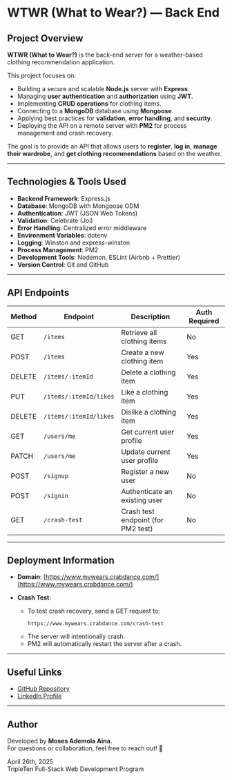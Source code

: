 # WTWR (What to Wear?) — Back End

## Project Overview

**WTWR (What to Wear?)** is the back-end server for a weather-based clothing recommendation application.

This project focuses on:

- Building a secure and scalable **Node.js** server with **Express**.
- Managing **user authentication** and **authorization** using **JWT**.
- Implementing **CRUD operations** for clothing items.
- Connecting to a **MongoDB** database using **Mongoose**.
- Applying best practices for **validation**, **error handling**, and **security**.
- Deploying the API on a remote server with **PM2** for process management and crash recovery.

The goal is to provide an API that allows users to **register**, **log in**, **manage their wardrobe**, and **get clothing recommendations** based on the weather.

---

## Technologies & Tools Used

- **Backend Framework**: Express.js
- **Database**: MongoDB with Mongoose ODM
- **Authentication**: JWT (JSON Web Tokens)
- **Validation**: Celebrate (Joi)
- **Error Handling**: Centralized error middleware
- **Environment Variables**: dotenv
- **Logging**: Winston and express-winston
- **Process Management**: PM2
- **Development Tools**: Nodemon, ESLint (Airbnb + Prettier)
- **Version Control**: Git and GitHub

---

## API Endpoints

| Method | Endpoint                  | Description                       | Auth Required |
|--------|----------------------------|-----------------------------------|---------------|
| GET    | `/items`                   | Retrieve all clothing items       | No            |
| POST   | `/items`                   | Create a new clothing item        | Yes           |
| DELETE | `/items/:itemId`            | Delete a clothing item            | Yes           |
| PUT    | `/items/:itemId/likes`      | Like a clothing item              | Yes           |
| DELETE | `/items/:itemId/likes`      | Dislike a clothing item           | Yes           |
| GET    | `/users/me`                 | Get current user profile          | Yes           |
| PATCH  | `/users/me`                 | Update current user profile       | Yes           |
| POST   | `/signup`                   | Register a new user               | No            |
| POST   | `/signin`                   | Authenticate an existing user     | No            |
| GET    | `/crash-test`               | Crash test endpoint (for PM2 test) | No            |

---

## Deployment Information

- **Domain**: [https://www.mywears.crabdance.com/](https://www.mywears.crabdance.com/)  
  

- **Crash Test**:
  - To test crash recovery, send a GET request to:
    ```
    https://www.mywears.crabdance.com/crash-test
    ```
  - The server will intentionally crash.
  - PM2 will automatically restart the server after a crash.

---

## Useful Links

- [GitHub Repository](https://github.com/Dmc4u/se_project_express)
- [LinkedIn Profile](https://www.linkedin.com/in/moses-ademola-aina-a42652151/)

---

## Author

Developed by **Moses Ademola Aina**.  
For questions or collaboration, feel free to reach out! 🚀

April 26th, 2025  
TripleTen Full-Stack Web Development Program

